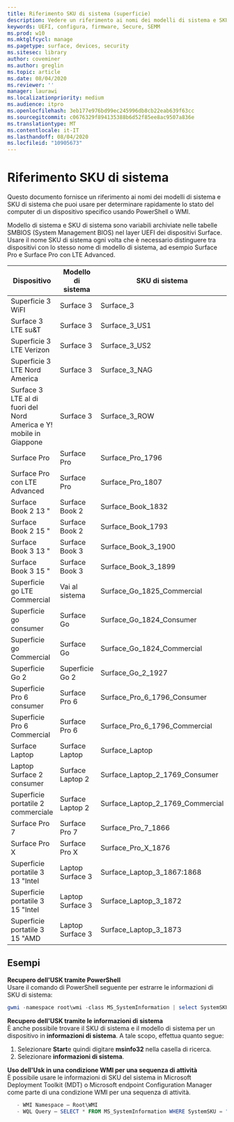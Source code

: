 ```yaml
---
title: Riferimento SKU di sistema (superficie)
description: Vedere un riferimento ai nomi dei modelli di sistema e SKU di sistema.
keywords: UEFI, configura, firmware, Secure, SEMM
ms.prod: w10
ms.mktglfcycl: manage
ms.pagetype: surface, devices, security
ms.sitesec: library
author: coveminer
ms.author: greglin
ms.topic: article
ms.date: 08/04/2020
ms.reviewer: ''
manager: laurawi
ms.localizationpriority: medium
ms.audience: itpro
ms.openlocfilehash: 3eb177e976bd99ec245996db8cb22eab639f63cc
ms.sourcegitcommit: c0676329f894135388b6d52f85ee8ac9507a836e
ms.translationtype: MT
ms.contentlocale: it-IT
ms.lasthandoff: 08/04/2020
ms.locfileid: "10905673"
---
```

# Riferimento SKU di sistema

Questo documento fornisce un riferimento ai nomi dei modelli di sistema e SKU di sistema che puoi usare per determinare rapidamente lo stato del computer di un dispositivo specifico usando PowerShell o WMI.

Modello di sistema e SKU di sistema sono variabili archiviate nelle tabelle SMBIOS (System Management BIOS) nel layer UEFI dei dispositivi Surface. Usare il nome SKU di sistema ogni volta che è necessario distinguere tra dispositivi con lo stesso nome di modello di sistema, ad esempio Surface Pro e Surface Pro con LTE Advanced.

| Dispositivo   | Modello di sistema | SKU di sistema       |
| ---------- | ----------- | -------------- |
| Superficie 3 WiFI                                               | Surface 3        | Surface_3                        |
| Surface 3 LTE su&T                                           | Surface 3        | Surface_3_US1                    |
| Superficie 3 LTE Verizon                                        | Surface 3        | Surface_3_US2                    |
| Superficie 3 LTE Nord America                                  | Surface 3        | Surface_3_NAG                    |
| Surface 3 LTE al di fuori del Nord America e Y! mobile in Giappone | Surface 3        | Surface_3_ROW                    |
| Surface Pro                                                  | Surface Pro      | Surface_Pro_1796                 |
| Surface Pro con LTE Advanced                                | Surface Pro      | Surface_Pro_1807                 |
| Surface Book 2 13 "                                        | Surface Book 2   | Surface_Book_1832                |
| Surface Book 2 15 "                                        | Surface Book 2   | Surface_Book_1793                |
| Surface Book 3 13 "                                        | Surface Book 3   | Surface_Book_3_1900                |
| Surface Book 3 15 "                                        | Surface Book 3   | Surface_Book_3_1899
| Superficie go LTE Commercial | Vai al sistema | Surface_Go_1825_Commercial |
| Superficie go consumer                                          | Surface Go       | Surface_Go_1824_Consumer         |
| Superficie go Commercial                                        | Surface Go       | Surface_Go_1824_Commercial       |
| Superficie Go 2                                                 | Superficie Go 2     | Surface_Go_2_1927                |
| Superficie Pro 6 consumer                                       | Surface Pro 6    | Surface_Pro_6_1796_Consumer      |
| Superficie Pro 6 Commercial                                     | Surface Pro 6    | Surface_Pro_6_1796_Commercial    |
| Surface Laptop                                               | Surface Laptop   | Surface_Laptop                   |
| Laptop Surface 2 consumer                                    | Surface Laptop 2 | Surface_Laptop_2_1769_Consumer   |
| Superficie portatile 2 commerciale                                  | Surface Laptop 2 | Surface_Laptop_2_1769_Commercial |
| Surface Pro 7                 | Surface Pro 7    | Surface_Pro_7_1866         |
| Surface Pro X                 | Surface Pro X    | Surface_Pro_X_1876         |
| Superficie portatile 3 13 "Intel | Laptop Surface 3 | Surface_Laptop_3_1867:1868 |
| Superficie portatile 3 15 "Intel | Laptop Surface 3 | Surface_Laptop_3_1872      |
| Superficie portatile 3 15 "AMD   | Laptop Surface 3 | Surface_Laptop_3_1873      | 

## Esempi 

**Recupero dell'USK tramite PowerShell**  
Usare il comando di PowerShell seguente per estrarre le informazioni di SKU di sistema:

 ``` powershell  
gwmi -namespace root\wmi -class MS_SystemInformation | select SystemSKU 
```

**Recupero dell'USK tramite le informazioni di sistema**  
È anche possibile trovare il SKU di sistema e il modello di sistema per un dispositivo in **informazioni di sistema**. A tale scopo, effettua quanto segue:

1. Selezionare **Start**e quindi digitare **msinfo32** nella casella di ricerca.  
1. Selezionare **informazioni di sistema**.

**Uso dell'Usk in una condizione WMI per una sequenza di attività**  
È possibile usare le informazioni di SKU del sistema in Microsoft Deployment Toolkit (MDT) o Microsoft endpoint Configuration Manager come parte di una condizione WMI per una sequenza di attività.

 ``` powershell  
    - WMI Namespace – Root\WMI
    - WQL Query – SELECT * FROM MS_SystemInformation WHERE SystemSKU = "Surface_Pro_1796"
 ``` 

